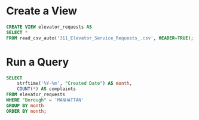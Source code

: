# Create a View

```sql
CREATE VIEW elevator_requests AS
SELECT *
FROM read_csv_auto('311_Elevator_Service_Requests_.csv', HEADER=TRUE);
```

# Run a Query

```sql
SELECT 
    strftime('%Y-%m', "Created Date") AS month,
    COUNT(*) AS complaints
FROM elevator_requests
WHERE "Borough" = 'MANHATTAN'
GROUP BY month
ORDER BY month;
```
